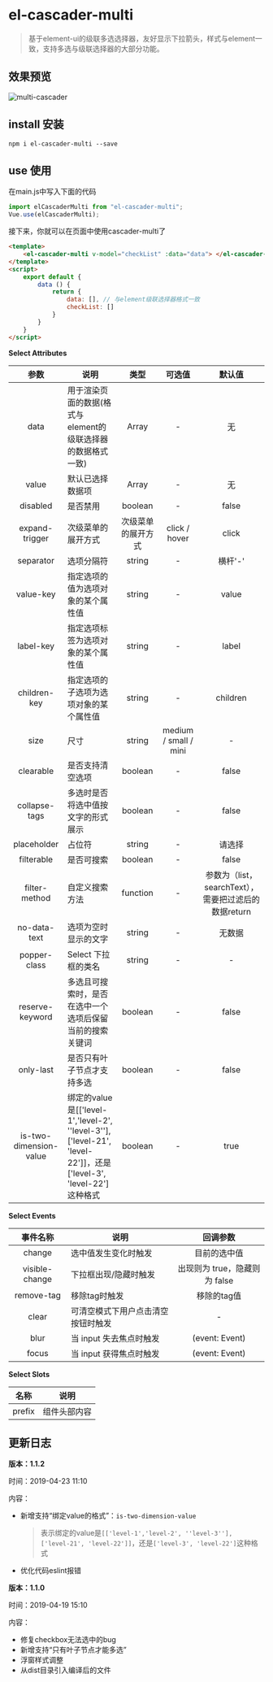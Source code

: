 # el-cascader-multi

> 基于element-ui的级联多选选择器，友好显示下拉箭头，样式与element一致，支持多选与级联选择器的大部分功能。

## 效果预览

![multi-cascader](https://s2.ax1x.com/2019/02/11/kaBE0U.gif)

## install 安装

```shell
npm i el-cascader-multi --save
```

## use 使用

在main.js中写入下面的代码

```javascript
import elCascaderMulti from "el-cascader-multi";
Vue.use(elCascaderMulti);
```

接下来，你就可以在页面中使用cascader-multi了

```html
<template>
    <el-cascader-multi v-model="checkList" :data="data"> </el-cascader-multi>
</template>
<script>
    export default {
        data () {
            return {
                data: [], // 与element级联选择器格式一致
                checkList: []
            }
        }
    }
</script>
```

**Select Attributes**

|          参数          | 说明                                                         |        类型        |        可选值         |                        默认值                        |
| :--------------------: | ------------------------------------------------------------ | :----------------: | :-------------------: | :--------------------------------------------------: |
|          data          | 用于渲染页面的数据(格式与element的级联选择器的数据格式一致)  |       Array        |           -           |                          无                          |
|         value          | 默认已选择数据项                                             |       Array        |           -           |                          无                          |
|        disabled        | 是否禁用                                                     |      boolean       |           -           |                        false                         |
|     expand-trigger     | 次级菜单的展开方式                                           | 次级菜单的展开方式 |     click / hover     |                        click                         |
|       separator        | 选项分隔符                                                   |       string       |           -           |                       横杆'-'                        |
|       value-key        | 指定选项的值为选项对象的某个属性值                           |       string       |           -           |                        value                         |
|       label-key        | 指定选项标签为选项对象的某个属性值                           |       string       |           -           |                        label                         |
|      children-key      | 指定选项的子选项为选项对象的某个属性值                       |       string       |           -           |                       children                       |
|          size          | 尺寸                                                         |       string       | medium / small / mini |                          -                           |
|       clearable        | 是否支持清空选项                                             |      boolean       |           -           |                        false                         |
|     collapse-tags      | 多选时是否将选中值按文字的形式展示                           |      boolean       |           -           |                        false                         |
|      placeholder       | 占位符                                                       |       string       |           -           |                        请选择                        |
|       filterable       | 是否可搜索                                                   |      boolean       |           -           |                        false                         |
|     filter-method      | 自定义搜索方法                                               |      function      |           -           | 参数为（list，searchText），需要把过滤后的数据return |
|      no-data-text      | 选项为空时显示的文字                                         |       string       |           -           |                        无数据                        |
|      popper-class      | Select 下拉框的类名                                          |       string       |           -           |                          -                           |
|    reserve-keyword     | 多选且可搜索时，是否在选中一个选项后保留当前的搜索关键词     |      boolean       |           -           |                        false                         |
|       only-last        | 是否只有叶子节点才支持多选                                   |      boolean       |           -           |                        false                         |
| is-two-dimension-value | 绑定的value是[['level-1','level-2', ''level-3''], ['level-21', 'level-22']]，还是['level-3', 'level-22']这种格式 |      boolean       |           -           |                         true                         |

**Select Events**

|    事件名称    | 说明                               |           回调参数            |
| :------------: | ---------------------------------- | :---------------------------: |
|     change     | 选中值发生变化时触发               |         目前的选中值          |
| visible-change | 下拉框出现/隐藏时触发              | 出现则为 true，隐藏则为 false |
|   remove-tag   | 移除tag时触发                      |          移除的tag值          |
|     clear      | 可清空模式下用户点击清空按钮时触发 |               -               |
|      blur      | 当 input 失去焦点时触发            |        (event: Event)         |
|     focus      | 当 input 获得焦点时触发            |        (event: Event)         |

**Select Slots**

|  名称  | 说明         |
| :----: | ------------ |
| prefix | 组件头部内容 |

## 更新日志

**版本：1.1.2**

时间：2019-04-23 11:10

内容：

- 新增支持“绑定value的格式”：`is-two-dimension-value`

  > 表示绑定的value是`[['level-1','level-2', ''level-3''], ['level-21', 'level-22']]`，还是`['level-3', 'level-22']`这种格式

- 优化代码eslint报错



**版本：1.1.0**

时间：2019-04-19 15:10

内容：

- 修复checkbox无法选中的bug
- 新增支持“只有叶子节点才能多选”
- 浮窗样式调整
- 从dist目录引入编译后的文件

​	